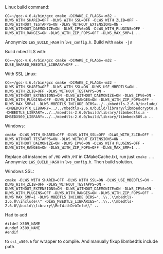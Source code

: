 Linux build command:
```
CC=~/gcc-4.6.4/bin/gcc cmake -DCMAKE_C_FLAGS=-m32 -DLWS_WITH_SHARED=OFF -DLWS_WITH_SSL=OFF -DLWS_WITH_ZLIB=OFF -DLWS_WITHOUT_TESTAPPS=ON -DLWS_WITHOUT_EXTENSIONS=ON -DLWS_WITHOUT_DAEMONIZE=ON -DLWS_IPV6=ON -DLWS_WITH_PLUGINS=OFF -DLWS_WITH_RANGES=ON -DLWS_WITH_ZIP_FOPS=OFF -DLWS_MAX_SMP=1 ..
```
Anonymize `LWS_BUILD_HASH` in `lws_config.h`.
Build with `make -j8`

Build mbedTLS with:
```
CC=~/gcc-4.6.4/bin/gcc cmake -DCMAKE_C_FLAGS=-m32 -DUSE_SHARED_MBEDTLS_LIBRARY=OFF ..
```

With SSL Linux:
```
CC=~/gcc-4.6.4/bin/gcc cmake -DCMAKE_C_FLAGS=-m32 -DLWS_WITH_SHARED=OFF -DLWS_WITH_SSL=ON -DLWS_USE_MBEDTLS=ON -DLWS_WITH_ZLIB=OFF -DLWS_WITHOUT_TESTAPPS=ON -DLWS_WITHOUT_EXTENSIONS=ON -DLWS_WITHOUT_DAEMONIZE=ON -DLWS_IPV6=ON -DLWS_WITH_PLUGINS=OFF -DLWS_WITH_RANGES=ON -DLWS_WITH_ZIP_FOPS=OFF -DLWS_MAX_SMP=1 -DLWS_MBEDTLS_INCLUDE_DIRS=../../mbedtls-2.6.0/include/ -DMBEDCRYPTO_LIBRARY=../../mbedtls-2.6.0/build/library/libmbedcrypto.a -DMBEDTLS_LIBRARY=../../mbedtls-2.6.0/build/library/libmbedtls.a -DMBEDX509_LIBRARY=../../mbedtls-2.6.0/build/library/libmbedx509.a ..
```

Windows:
```
cmake -DLWS_WITH_SHARED=OFF -DLWS_WITH_SSL=OFF -DLWS_WITH_ZLIB=OFF -DLWS_WITHOUT_TESTAPPS=ON -DLWS_WITHOUT_EXTENSIONS=ON -DLWS_WITHOUT_DAEMONIZE=ON -DLWS_IPV6=ON -DLWS_WITH_PLUGINS=OFF -DLWS_WITH_RANGES=ON -DLWS_WITH_ZIP_FOPS=OFF -DLWS_MAX_SMP=1 ..
```
Replace all instances of `/MD` with `/MT` in CMakeCache.txt, run just `cmake ..`.
Anonymize `LWS_BUILD_HASH` in `lws_config.h`.
Then build solution.

Windows SSL:
```
cmake -DLWS_WITH_SHARED=OFF -DLWS_WITH_SSL=ON -DLWS_USE_MBEDTLS=ON -DLWS_WITH_ZLIB=OFF -DLWS_WITHOUT_TESTAPPS=ON -DLWS_WITHOUT_EXTENSIONS=ON -DLWS_WITHOUT_DAEMONIZE=ON -DLWS_IPV6=ON -DLWS_WITH_PLUGINS=OFF -DLWS_WITH_RANGES=ON -DLWS_WITH_ZIP_FOPS=OFF -DLWS_MAX_SMP=1 -DLWS_MBEDTLS_INCLUDE_DIRS="..\\..\\mbedtls-2.6.0\\include\\" -DLWS_MBEDTLS_LIBRARIES="..\\..\\mbedtls-2.6.0\\build\\library\\RelWithDebInfo\\" ..
```

Had to add
```
#ifdef X509_NAME
#undef X509_NAME
#endif
```
to `ssl_x509.h` for wrapper to compile.
And manually fixup libmbedtls include path.
